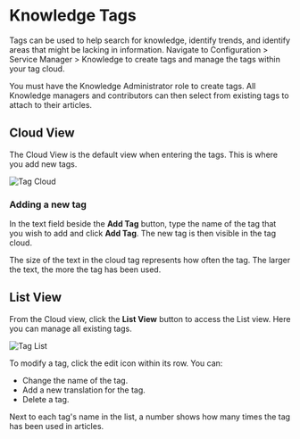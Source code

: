 # Knowledge Tags
Tags can be used to help search for knowledge, identify trends, and identify areas that might be lacking in information. Navigate to Configuration > Service Manager > Knowledge to create tags and manage the tags within your tag cloud.

You must have the Knowledge Administrator role to create tags. All Knowledge managers and contributors can then select from existing tags to attach to their articles.

## Cloud View
The Cloud View is the default view when entering the tags. This is where you add new tags.

![Tag Cloud](/_books/servicemanager-config/images/tag-cloud.png)

### Adding a new tag
In the text field beside the **Add Tag** button, type the name of the tag that you wish to add and click **Add Tag**. The new tag is then visible in the tag cloud.  

The size of the text in the cloud tag represents how often the tag.  The larger the text, the more the tag has been used.

## List View
From the Cloud view, click the **List View** button to access the List view. Here you can manage all existing tags.

![Tag List](/_books/servicemanager-config/images/tag-list.png)

To modify a tag, click the edit icon within its row. You can:
* Change the name of the tag.
* Add a new translation for the tag.
* Delete a tag.

Next to each tag's name in the list, a number shows how many times the tag has been used in articles.